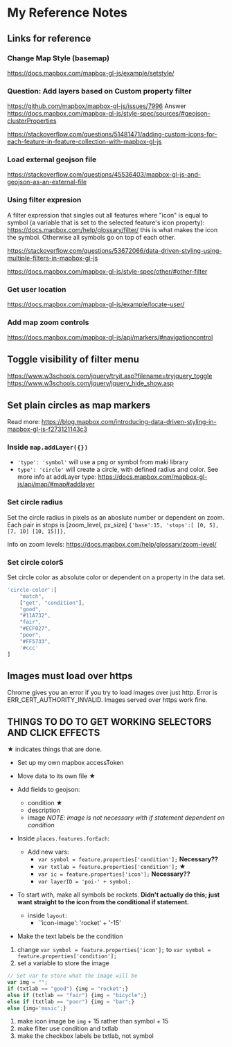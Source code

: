 # My Reference Notes

## Links for reference

### Change Map Style (basemap)

<https://docs.mapbox.com/mapbox-gl-js/example/setstyle/>

### Question: Add layers based on Custom property filter

<https://github.com/mapbox/mapbox-gl-js/issues/7996>
Answer
<https://docs.mapbox.com/mapbox-gl-js/style-spec/sources/#geojson-clusterProperties>

<https://stackoverflow.com/questions/51481471/adding-custom-icons-for-each-feature-in-feature-collection-with-mapbox-gl-js>

### Load external geojson file

<https://stackoverflow.com/questions/45536403/mapbox-gl-js-and-geojson-as-an-external-file>

### Using filter expresion

A filter expression that singles out all features where "icon" is equal to symbol (a variable that is set to the selected feature's icon property):
<https://docs.mapbox.com/help/glossary/filter/>
this is what makes the icon the symbol. Otherwise all symbols go on top of each other.

<https://stackoverflow.com/questions/53672066/data-driven-styling-using-multiple-filters-in-mapbox-gl-js>

<https://docs.mapbox.com/mapbox-gl-js/style-spec/other/#other-filter>


### Get user location
<https://docs.mapbox.com/mapbox-gl-js/example/locate-user/>

### Add map zoom controls
<https://docs.mapbox.com/mapbox-gl-js/api/markers/#navigationcontrol>

## Toggle visibility of filter menu
<https://www.w3schools.com/jquery/tryit.asp?filename=tryjquery_toggle>
<https://www.w3schools.com/jquery/jquery_hide_show.asp>

## Set plain circles as map markers

Read more: <https://blog.mapbox.com/introducing-data-driven-styling-in-mapbox-gl-js-f273121143c3>

### Inside  `map.addLayer({})`

* `'type': 'symbol'` will use a png or symbol from maki library
* `type': 'circle'` will create a circle, with defined radius and color.
See more info at addLayer type: <https://docs.mapbox.com/mapbox-gl-js/api/map/#map#addlayer>

### Set circle radius

Set the circle radius in pixels as an aboslute number or dependent on zoom. Each pair in stops is [zoom_level, px_size] `{'base':15, 'stops':[ [0, 5], [7, 10] [10, 15]]},`

Info on zoom levels: <https://docs.mapbox.com/help/glossary/zoom-level/>

### Set circle colorS

Set circle color as absolute color or dependent on a property in the data set.

```javascript
'circle-color':[
    "match",
    ["get", "condition"],
    "good",
    "#11A732",
    "fair",
    "#ECF027",
    "poor",
    "#FF5733",
    '#ccc'
]
```

## Images must load over https

Chrome gives you an error if you try to load images over just http.
Error is ERR_CERT_AUTHORITY_INVALID.  Images served over https work fine.

## THINGS TO DO TO GET WORKING SELECTORS AND CLICK EFFECTS

&#9733; indicates things that are done.

* Set up my own mapbox accessToken

* Move data to its own file  &#9733;

* Add fields to geojson:
  * condition   &#9733;
  * description
  * image *NOTE: image is not necessary with if statement dependent on condition*

* Inside `places.features.forEach`:
  * Add new vars:
    * `var symbol = feature.properties['condition'];` **Necessary??**
    * `var txtlab = feature.properties['condition'];`  &#9733;
    * `var ic = feature.properties['icon'];`  **Necessary??**
    * `var layerID = 'poi-' + symbol;`

* To start with, make all symbols be rockets.  **Didn't actually do this; just want straight to the icon from the conditional if statement.**
  * inside `layout`:
    * `'icon-image': 'rocket' + '-15'
  

* Make the text labels be the condition


1. change `var symbol = feature.properties['icon'];` to `var symbol = feature.properties['condition'];`
1. set a variable to store the image

```javascript
// Set var to store what the image will be
var img = "";
if (txtlab == "good") {img = "rocket";}
else if (txtlab == "fair") {img = "bicycle";}
else if (txtlab == "poor") {img = "bar";}
else {img='music';}
```

1. make icon image be `img` + 15 rather than symbol + 15
1. make filter use condition and txtlab
1. make the checkbox labels be txtlab, not symbol

